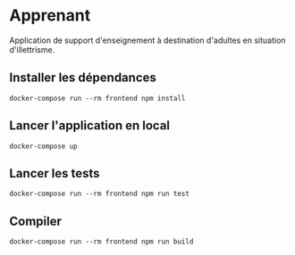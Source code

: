 # Apprenant

Application de support d'enseignement à destination d'adultes en situation d'illettrisme.

## Installer les dépendances

`docker-compose run --rm frontend npm install`

## Lancer l'application en local

`docker-compose up`

## Lancer les tests

`docker-compose run --rm frontend npm run test`

## Compiler

`docker-compose run --rm frontend npm run build`

